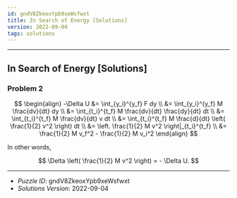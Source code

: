 ```yaml
---
id: gndV8ZkeoxYpb9xeWsfwxt
title: In Search of Energy [Solutions]
version: 2022-09-04
tags: solutions
---
```


--------------------------------------------------------------------------------------------

## In Search of Energy [Solutions]

### Problem 2

$$
\begin{align}
-\Delta U
&= \int_{y_i}^{y_f} F dy \\
&= \int_{y_i}^{y_f} M \frac{dv}{dt} dy \\
&= \int_{t_i}^{t_f} M \frac{dv}{dt} \frac{dy}{dt} dt \\
&= \int_{t_i}^{t_f} M \frac{dv}{dt} v dt \\
&= \int_{t_i}^{t_f} M \frac{d}{dt} \left( \frac{1}{2} v^2 \right) dt \\
&= \left. \frac{1}{2} M v^2 \right|_{t_i}^{t_f} \\
&= \frac{1}{2} M v_f^2 - \frac{1}{2} M v_i^2
\end{align}
$$

In other words,

$$
\Delta \left( \frac{1}{2} M v^2 \right) = - \Delta U.
$$

--------------------------------------------------------------------------------------------

* _Puzzle ID_: gndV8ZkeoxYpb9xeWsfwxt
* _Solutions Version_: 2022-09-04
